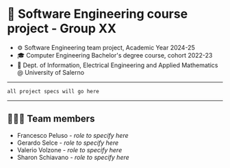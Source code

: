 # 🚀 Software Engineering course project - Group XX
- ⚙️ Software Engineering team project, Academic Year 2024-25
- 🎓 Computer Engineering Bachelor's degree course, cohort 2022-23
- 🏫 Dept. of Information, Electrical Engineering and Applied Mathematics @ University of Salerno

---

`all project specs will go here`

---

## 🧑🏻‍💻 Team members
- Francesco Peluso - _role to specify here_
- Gerardo Selce - _role to specify here_
- Valerio Volzone - _role to specify here_
- Sharon Schiavano - _role to specify here_
